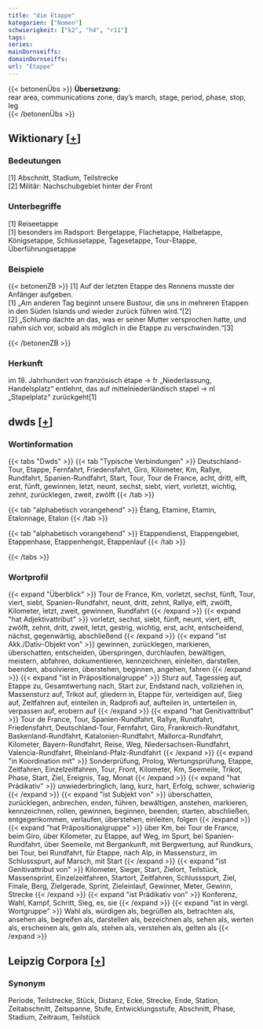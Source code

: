 ```yaml
---
title: "die Etappe"
kategorien: ["Nomen"]
schwierigkeit: ["k2", "h4", "r11"]
tags:
series:
mainDornseiffs:
domainDornseiffs:
url: "Etappe"
---
```


{{< betonenÜbs >}}
**Übersetzung:**  
rear area, communications zone, day’s march, stage, period, phase, stop, leg  
{{< /betonenÜbs >}}

## Wiktionary [[+](https://de.wiktionary.org/wiki/Etappe)]

### Bedeutungen
[1] Abschnitt, Stadium, Teilstrecke  
[2] Militär: Nachschubgebiet hinter der Front  

### Unterbegriffe
[1] Reiseetappe  
[1] besonders im Radsport: Bergetappe, Flachetappe, Halbetappe, Königsetappe, Schlussetappe, Tagesetappe, Tour-Etappe, Überführungsetappe  

### Beispiele
{{< betonenZB >}}
[1] Auf der letzten Etappe des Rennens musste der Anfänger aufgeben.  
[1] „Am anderen Tag beginnt unsere Bustour, die uns in mehreren Etappen in den Süden Islands und wieder zurück führen wird.“[2]  
[2] „Schlump dachte an das, was er seiner Mutter versprochen hatte, und nahm sich vor, sobald als möglich in die Etappe zu verschwinden.“[3]  

{{< /betonenZB >}}
### Herkunft
im 18. Jahrhundert von französisch étape → fr „Niederlassung, Handelsplatz“ entlehnt, das auf mittelniederländisch stapel → nl „Stapelplatz“ zurückgeht[1]  



## dwds [[+](https://www.dwds.de/wb/Etappe)]

### Wortinformation
{{< tabs "Dwds" >}}
{{< tab "Typische Verbindungen" >}}
Deutschland-Tour, Etappe, Fernfahrt, Friedensfahrt, Giro, Kilometer, Km, Rallye, Rundfahrt, Spanien-Rundfahrt, Start, Tour, Tour de France, acht, dritt, elft, erst, fünft, gewinnen, letzt, neunt, sechst, siebt, viert, vorletzt, wichtig, zehnt, zurücklegen, zweit, zwölft
{{< /tab >}}

{{< tab "alphabetisch vorangehend" >}}
Étang, Etamine, Etamin, Etalonnage, Etalon
{{< /tab >}}

{{< tab "alphabetisch vorangehend" >}}
Etappendienst, Etappengebiet, Etappenhase, Etappenhengst, Etappenlauf
{{< /tab >}}

{{< /tabs >}}

### Wortprofil
{{< expand "Überblick" >}} Tour de France, Km, vorletzt, sechst, fünft, Tour, viert, siebt, Spanien-Rundfahrt, neunt, dritt, zehnt, Rallye, elft, zwölft, Kilometer, letzt, zweit, gewinnen, Rundfahrt {{< /expand >}}
{{< expand "hat Adjektivattribut" >}} vorletzt, sechst, siebt, fünft, neunt, viert, elft, zwölft, zehnt, dritt, zweit, letzt, gestrig, wichtig, erst, acht, entscheidend, nächst, gegenwärtig, abschließend {{< /expand >}}
{{< expand "ist Akk./Dativ-Objekt von" >}} gewinnen, zurücklegen, markieren, überschatten, entscheiden, überspringen, durchlaufen, bewältigen, meistern, abfahren, dokumentieren, kennzeichnen, einleiten, darstellen, beenden, absolvieren, überstehen, beginnen, angehen, fahren {{< /expand >}}
{{< expand "ist in Präpositionalgruppe" >}} Sturz auf, Tagessieg auf, Etappe zu, Gesamtwertung nach, Start zur, Endstand nach, vollziehen in, Massensturz auf, Trikot auf, gliedern in, Etappe für, verteidigen auf, Sieg auf, Zeitfahren auf, einteilen in, Radprofi auf, aufteilen in, unterteilen in, verpassen auf, erobern auf {{< /expand >}}
{{< expand "hat Genitivattribut" >}} Tour de France, Tour, Spanien-Rundfahrt, Rallye, Rundfahrt, Friedensfahrt, Deutschland-Tour, Fernfahrt, Giro, Frankreich-Rundfahrt, Baskenland-Rundfahrt, Katalonien-Rundfahrt, Mallorca-Rundfahrt, Kilometer, Bayern-Rundfahrt, Reise, Weg, Niedersachsen-Rundfahrt, Valencia-Rundfahrt, Rheinland-Pfalz-Rundfahrt {{< /expand >}}
{{< expand "in Koordination mit" >}} Sonderprüfung, Prolog, Wertungsprüfung, Etappe, Zeitfahren, Einzelzeitfahren, Tour, Front, Kilometer, Km, Seemeile, Trikot, Phase, Start, Ziel, Ereignis, Tag, Monat {{< /expand >}}
{{< expand "hat Prädikativ" >}} unwiederbringlich, lang, kurz, hart, Erfolg, schwer, schwierig {{< /expand >}}
{{< expand "ist Subjekt von" >}} überschatten, zurücklegen, anbrechen, enden, führen, bewältigen, anstehen, markieren, kennzeichnen, rollen, gewinnen, beginnen, beenden, starten, abschließen, entgegenkommen, verlaufen, überstehen, einleiten, folgen {{< /expand >}}
{{< expand "hat Präpositionalgruppe" >}} über Km, bei Tour de France, beim Giro, über Kilometer, zu Etappe, auf Weg, im Spurt, bei Spanien-Rundfahrt, über Seemeile, mit Bergankunft, mit Bergwertung, auf Rundkurs, bei Tour, bei Rundfahrt, für Etappe, nach Alp, in Massensturz, im Schlussspurt, auf Marsch, mit Start {{< /expand >}}
{{< expand "ist Genitivattribut von" >}} Kilometer, Sieger, Start, Zielort, Teilstück, Massensprint, Einzelzeitfahren, Startort, Zeitfahren, Schlussspurt, Ziel, Finale, Berg, Zielgerade, Sprint, Zieleinlauf, Gewinner, Meter, Gewinn, Strecke {{< /expand >}}
{{< expand "ist Prädikativ von" >}} Konferenz, Wahl, Kampf, Schritt, Sieg, es, sie {{< /expand >}}
{{< expand "ist in vergl. Wortgruppe" >}} Wahl als, würdigen als, begrüßen als, betrachten als, ansehen als, begreifen als, darstellen als, bezeichnen als, sehen als, werten als, erscheinen als, geln als, stehen als, verstehen als, gelten als {{< /expand >}}

## Leipzig Corpora [[+](https://corpora.uni-leipzig.de/en/res?word=Etappe&corpusId=deu_newscrawl-public_2018)]


### Synonym
Periode, Teilstrecke, Stück, Distanz, Ecke, Strecke, Ende, Station, Zeitabschnitt, Zeitspanne, Stufe, Entwicklungsstufe, Abschnitt, Phase, Stadium, Zeitraum, Teilstück

